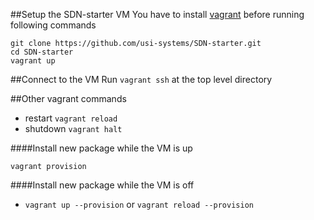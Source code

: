 ##Setup the SDN-starter VM
You have to install [vagrant](https://www.vagrantup.com) before running following commands

```
git clone https://github.com/usi-systems/SDN-starter.git
cd SDN-starter
vagrant up
```

##Connect to the VM
Run `vagrant ssh` at the top level directory



##Other vagrant commands
* restart    `vagrant reload`
* shutdown   `vagrant halt`

####Install new package while the VM is up

`vagrant provision`

####Install new package while the VM is off

* `vagrant up --provision` or `vagrant reload --provision`


